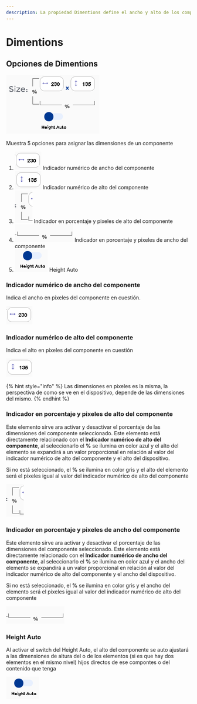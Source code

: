 ```yaml
---
description: La propiedad Dimentions define el ancho y alto de los componentes
---
```


# Dimentions

## Opciones de Dimentions

![](../../.gitbook/assets/image%20%2826%29.png)

Muestra 5 opciones para asignar las dimensiones de un componente

1. ![](../../.gitbook/assets/image%20%2837%29.png) Indicador numérico de ancho del componente
2. ![](../../.gitbook/assets/image%20%2856%29.png) Indicador numérico de alto del componente
3. ![](../../.gitbook/assets/image%20%2861%29.png) Indicador en porcentaje y pixeles de alto del componente
4. ![](../../.gitbook/assets/image%20%2855%29.png) Indicador en porcentaje y pixeles de ancho del componente
5. ![](../../.gitbook/assets/image%20%2834%29.png) Height Auto

### Indicador numérico de ancho del componente

Indica el ancho en pixeles del componente en cuestión.

![](../../.gitbook/assets/image%20%2837%29.png)

### Indicador numérico de alto del componente

Indica el alto en pixeles del componente en cuestión

![](../../.gitbook/assets/image%20%2856%29.png)

{% hint style="info" %}
Las dimensiones en pixeles es la misma, la perspectiva de como se ve en el dispositivo, depende de las dimensiones del mismo. 
{% endhint %}

### Indicador en porcentaje y pixeles de alto del componente

Este elemento sirve ara activar y desactivar el porcentaje de las dimensiones del componente seleccionado. Este elemento está directamente relacionado con el **Indicador numérico de alto del componente**, al seleccionarlo el **%** se ilumina en color azul y el alto del elemento se expandirá a un valor proporcional en relación al valor del indicador numérico de alto del componente y el alto del dispositivo.

Si no está seleccionado, el **%** se ilumina en color gris y el alto del elemento será el pixeles igual al valor del indicador numérico de alto del componente

![](../../.gitbook/assets/image%20%2861%29.png)

### Indicador en porcentaje y pixeles de ancho del componente

Este elemento sirve ara activar y desactivar el porcentaje de las dimensiones del componente seleccionado. Este elemento está directamente relacionado con el **Indicador numérico de ancho del componente**, al seleccionarlo el **%** se ilumina en color azul y el ancho del elemento se expandirá a un valor proporcional en relación al valor del indicador numérico de alto del componente y el ancho del dispositivo.

Si no está seleccionado, el **%** se ilumina en color gris y el ancho del elemento será el pixeles igual al valor del indicador numérico de alto del componente

![](../../.gitbook/assets/image%20%2855%29.png)

### Height Auto

Al activar el switch del Height Auto, el alto del componente se auto ajustará a las dimensiones de altura del  o de los elementos \(si es que hay dos elementos en el mismo nivel\) hijos directos de ese compontes o del contenido que tenga

![](../../.gitbook/assets/image%20%2834%29.png)



### 

